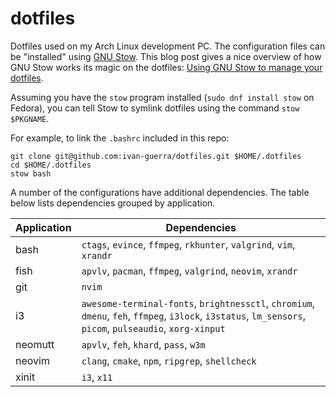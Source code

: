 # dotfiles

Dotfiles used on my Arch Linux development PC. The configuration files can be
"installed" using [GNU Stow][1]. This blog post gives a nice overview of how GNU
Stow works its magic on the dotfiles: [Using GNU Stow to manage your
dotfiles][2].

Assuming you have the `stow` program installed (`sudo dnf install stow` on
Fedora), you can tell Stow to symlink dotfiles using the command `stow
$PKGNAME`.

For example, to link the `.bashrc` included in this repo:

```
git clone git@github.com:ivan-guerra/dotfiles.git $HOME/.dotfiles
cd $HOME/.dotfiles
stow bash
```

A number of the configurations have additional dependencies. The table below
lists dependencies grouped by application.

| Application | Dependencies                                                                                                                                              |
| ----------- | --------------------------------------------------------------------------------------------------------------------------------------------------------- |
| bash        | `ctags`, `evince`, `ffmpeg`, `rkhunter`, `valgrind`, `vim`, `xrandr`                                                                                      |
| fish        | `apvlv`, `pacman`, `ffmpeg`, `valgrind`, `neovim`, `xrandr`                                                                                               |
| git         | `nvim`                                                                                                                                                    |
| i3          | `awesome-terminal-fonts`, `brightnessctl`, `chromium`, `dmenu`, `feh`, `ffmpeg`, `i3lock`, `i3status`, `lm_sensors`, `picom`, `pulseaudio`, `xorg-xinput` |
| neomutt     | `apvlv`, `feh`, `khard`, `pass`, `w3m`                                                                                                                    |
| neovim      | `clang`, `cmake`, `npm`, `ripgrep`, `shellcheck`                                                                                                          |
| xinit       | `i3`, `x11`                                                                                                                                               |

[1]: https://www.gnu.org/software/stow/
[2]: https://brandon.invergo.net/news/2012-05-26-using-gnu-stow-to-manage-your-dotfiles.html
